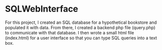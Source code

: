 # SQLWebInterface
For this project, I created an SQL database for a hypothetical bookstore and populated it with data. From there, I created a backend php file (query.php) to communicate with that database. I then wrote a small html file (index.html) for a user interface so that you can type SQL queries into a text box.

